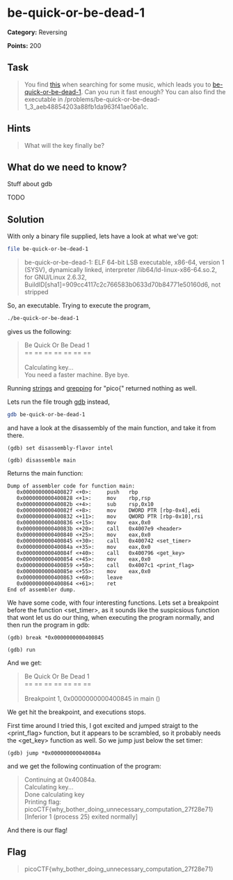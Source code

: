 # be-quick-or-be-dead-1

**Category:** Reversing

**Points:** 200

## Task

> You find [this](https://www.youtube.com/watch?v=CTt1vk9nM9c) when searching for some music, which leads you to [be-quick-or-be-dead-1](Files/be-quick-or-be-dead-1). Can you run it fast enough? You can also find the executable in /problems/be-quick-or-be-dead-1_3_aeb48854203a88fb1da963f41ae06a1c. 


## Hints

> What will the key finally be?


## What do we need to know?

Stuff about gdb

TODO

## Solution

With only a binary file supplied, lets have a look at what we've got:

```bash
file be-quick-or-be-dead-1
```

> be-quick-or-be-dead-1: ELF 64-bit LSB executable, x86-64, version 1 (SYSV), dynamically linked, interpreter /lib64/ld-linux-x86-64.so.2, for GNU/Linux 2.6.32, BuildID[sha1]=909cc4117c2c766583b0633d70b84771e50160d6, not stripped

So, an executable.
Trying to execute the program, 

```bash
./be-quick-or-be-dead-1
```

gives us the following:

> Be Quick Or Be Dead 1<br/>
> == == == == == == == <br/>
> <br/>
> Calculating key...<br/>
> You need a faster machine. Bye bye.<br/>

Running [strings](https://linux.die.net/man/1/strings) and [grepping](https://linux.die.net/man/1/grep) for "pico{" returned nothing as well.

Lets run the file trough [gdb](https://www.gnu.org/software/gdb/) instead,

```bash
gdb be-quick-or-be-dead-1
```

and have a look at the disassembly of the main function, and take it from there.

```gdb
(gdb) set disassembly-flavor intel

(gdb) disassemble main
```

Returns the main function:

```assembly
Dump of assembler code for function main:
   0x0000000000400827 <+0>:     push   rbp
   0x0000000000400828 <+1>:     mov    rbp,rsp
   0x000000000040082b <+4>:     sub    rsp,0x10
   0x000000000040082f <+8>:     mov    DWORD PTR [rbp-0x4],edi
   0x0000000000400832 <+11>:    mov    QWORD PTR [rbp-0x10],rsi
   0x0000000000400836 <+15>:    mov    eax,0x0
   0x000000000040083b <+20>:    call   0x4007e9 <header>
   0x0000000000400840 <+25>:    mov    eax,0x0
   0x0000000000400845 <+30>:    call   0x400742 <set_timer>
   0x000000000040084a <+35>:    mov    eax,0x0
   0x000000000040084f <+40>:    call   0x400796 <get_key>
   0x0000000000400854 <+45>:    mov    eax,0x0
   0x0000000000400859 <+50>:    call   0x4007c1 <print_flag>
   0x000000000040085e <+55>:    mov    eax,0x0
   0x0000000000400863 <+60>:    leave
   0x0000000000400864 <+61>:    ret
End of assembler dump.
```

We have some code, with four interesting functions. Lets set a breakpoint before the function <set_timer>, as it sounds like the suspicsious function that wont let us do our thing, when executing the program normally, and then run the program in gdb:

```gdb
(gdb) break *0x0000000000400845

(gdb) run
```

And we get:

> Be Quick Or Be Dead 1<br/>
> == == == == == == == <br/>
> <br/>
> Breakpoint 1, 0x0000000000400845 in main ()<br/>

We get hit the breakpoint, and executions stops. 

First time around I tried this, I got excited and jumped straigt to the <print_flag> function, but it appears to be scrambled, so it probably needs the <get_key> function as well. So we jump just below the set timer:

```gdb
(gdb) jump *0x000000000040084a
```

and we get the following continuation of the program:

> Continuing at 0x40084a.<br/>
> Calculating key...<br/>
> Done calculating key<br/>
> Printing flag:<br/>
> picoCTF{why_bother_doing_unnecessary_computation_27f28e71}<br/>
> [Inferior 1 (process 25) exited normally]

And there is our flag!

## Flag

> picoCTF{why_bother_doing_unnecessary_computation_27f28e71}
